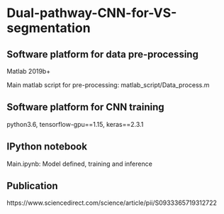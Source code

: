 # Dual-pathway-CNN-for-VS-segmentation
 <h2> Software platform for data pre-processing</h2> 
 <p> Matlab 2019b+ </p>
 <p> Main matlab script for pre-processing: matlab_script/Data_process.m </p> 
 <h2> Software platform for CNN training</h2> 
 <p> python3.6, tensorflow-gpu==1.15, keras==2.3.1 </p>
 <h2> IPython notebook </h2>
 <p> Main.ipynb: Model defined, training and inference </p>
 <h2> Publication</h2>
 <p> https://www.sciencedirect.com/science/article/pii/S0933365719312722 </p>

